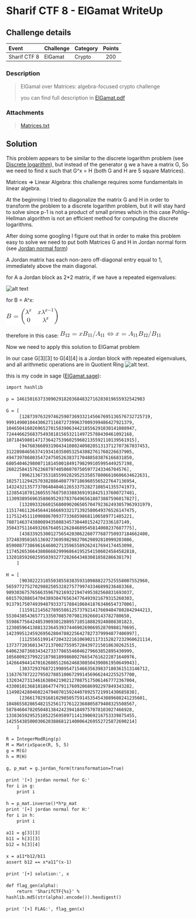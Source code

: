 # Sharif CTF 8 - ElGamat WriteUp
## Challenge details
|       Event        | Challenge | Category | Points  |
|:-------------------|:----------|:---------|:-------:|
| Sharif CTF 8       |ElGamat    |Crypto   |200      |

### Description
> ElGamal over Matrices: algebra-focused crypto challenge
>
> you can find full description in [ElGamat.pdf](ElGamat.pdf)
### Attachments
> [Matrices.txt](Matrices.txt)
## Solution

This problem appears to be similar to the discrete logarithm problem (see [Discrete logarithm](https://en.wikipedia.org/wiki/Discrete_logarithm)), but instead of the generator g we a have a matrix G, So we need to find x such that G^x = H (both G and H are 5 square Matrices).

Matrices => Linear Algebra: this challenge requires some fundamentals in linear algebra.

At the beginning I tried to diagonalize the matrix G and H in order to transform the problem to a discrete logarithm problem, but it will stay hard to solve since p-1 is not a product of small primes which in this case Pohlig–Hellman algorithm is not an efficient method for computing the discrete logarithms.

After doing some googling I figure out that in order to make this problem easy to solve we need to put both Matrices G and H in Jordan normal form (see [Jordan normal form](https://en.wikipedia.org/wiki/Jordan_normal_form))

A Jordan matrix has each non-zero off-diagonal entry equal to $1$, immediately above the main diagonal.

for A a Jordan block as 2*2 matrix, if we have a repeated eigenvalues:

![alt text](img/A.gif, "Matrix A")

for B = A^x:

![alt text](img/B.gif "Matrix B")

therefore in this case: ![alt text](img/x.gif "Solution x")

Now we need to apply this solution to ElGamat problem

In our case G[3][3] to G[4][4] is a Jordan block with repeated eigenvalues, and all arithmetic operations are in Quotient Ring ![alt text](ing/ring.gif, "Ring Z/Zp").

this is my code in sage ([ElGamat.sage](ElGamat.sage)):

```sage
import hashlib

p = 1461501637330902918203684832716283019655932542983

G = [
     [1287397632974625907369332145667695136576732725719,  999149001044306271168727399637009399486427921379,   1046504160269652701583906344218556291030141088947,  724446625683754938181565321149725788430461092168,    1071845980147173642753960259602135592110139561915],
     [947603660931904341080240982051313712707367037453,   312289846563741934103580532543082761760226637905,   494739786803547247505263837170488583876166831850,   680540462980071181450018491798299105995449257198,    2602258415762368797405060707505977243346704576],
     [996213673531855992829525358578006610606634622631,   1025711294257038288640877971869685565227647136954,  1432432135773706484846126533752827108541355741973,  1238541870126055576875033883691918425137600727481,   1130938956963588695293783764965618873887596017827],
     [1320933266015680090206505704792362493057963931979,  1151746112645644166669332171392580649376526147475,  117512451110908867093773368598681106589771485221,   78071463743800894350883457304401524272336187149,     350437511649326676405126284689545814008237687775],
     [438339253001275654203062260777687750937184662400,   372483950165136927369598298270629892810999203086,   859008773869616460027135965589262417694174453098,   1174526536643808668299968641952541506024584582818,   13201859260259503932772826643483081858286638179]
    ]

H = [
     [903022231855038558383593109888227525558007552960,   565977275270298825053282757799743346899236483368,   989303675765663596792169321947495382568831693037,   601579288654704389384765634776493921679315260303,    913791750749394879333717884106841876340654737006],
     [1159121456278955861257379214176694847802842944213,  55304385436577133507085707981392660143782780650,    559867756424853909301288957105188829240808301823,   1230859641388132364539374469026906952870988170695,   1423995124592695628047882256427827379994877406997],
     [1125565199147204322161069021173152827232960621114,  1373772036013472137002755957284397215018630262515,  640623873603434273377865546046279663852895430999,   1056809237992218798189986002766547616222871640976,   1426649441470162608512662468308504390861950649943],
     [303729376872199895471546635639837180361513146712,   1163767872227950278851006729914569662442255257700,  1320342731346163804219021270875175061467772367004,  433001013681018647747911760920686992297849343282,    1149024280460224794070159244078925721991430685838],
     [23661702916810298505759145354543089608241235601,    1048655828654821525617176122368805879408325508567,  587846047820504813842423941849757078103027466928,   1338365929525105225695097114139069216753339875455,   1425543850003062038868121400064269552725872690214]
    ]

R = IntegerModRing(p)
M = MatrixSpace(R, 5, 5)
g = M(G)
h = M(H)

g, p_mat = g.jordan_form(transformation=True)

print '[+] jordan normal for G:'
for i in g:
    print i

h = p_mat.inverse()*h*p_mat
print '[+] jordan normal for H:'
for i in h:
    print i

a11 = g[3][3]
b11 = h[3][3]
b12 = h[3][4]

x = a11*b12/b11
assert b12 == x*a11^(x-1)

print '[+] solution:', x

def flag_gen(alpha):
	return 'SharifCTF{%s}' % hashlib.md5(str(alpha).encode()).hexdigest()

print '[+] FLAG:', flag_gen(x)
```

